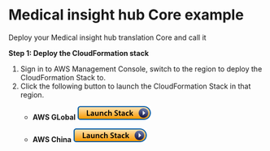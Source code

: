 # Medical insight hub Core example

Deploy your Medical insight hub translation Core and call it

**Step 1: Deploy the CloudFormation stack**

1. Sign in to AWS Management Console, switch to the region to deploy the CloudFormation Stack to.
2. Click the following button to launch the CloudFormation Stack in that region.
   - **AWS GLobal**
     [![Launch Stack](assets/launch-stack.png)](https://console.aws.amazon.com/cloudformation/home#/stacks/create/template?stackName=SampleClientForBedrockWeb&templateURL=https://aws-gcr-solutions.s3.amazonaws.com/medical-insights-hub/release_v1_0_1/InsightCoreAlb.template)

   - **AWS China**
     [![Launch Stack](assets/launch-stack.png)](https://cn-north-1.console.amazonaws.cn/cloudformation/home#/stacks/create/template?stackName=SampleClientForBedrockWeb&templateURL=https://aws-gcr-solutions.s3.amazonaws.com/medical-insights-hub/release_v1_0_1/InsightCoreAlb.template)
